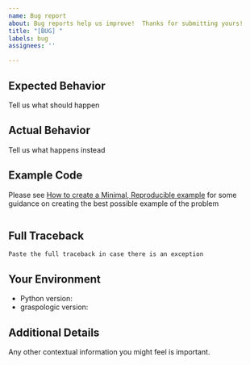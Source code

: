 ```yaml
---
name: Bug report
about: Bug reports help us improve!  Thanks for submitting yours!
title: "[BUG] "
labels: bug
assignees: ''

---
```


## Expected Behavior
Tell us what should happen

## Actual Behavior
Tell us what happens instead

## Example Code
Please see [How to create a Minimal, Reproducible example](https://stackoverflow.com/help/minimal-reproducible-example) for some guidance on creating the best possible example of the problem
```python

```

## Full Traceback
```pytb
Paste the full traceback in case there is an exception

```

## Your Environment
* Python version:
* graspologic version:

## Additional Details
Any other contextual information you might feel is important.
